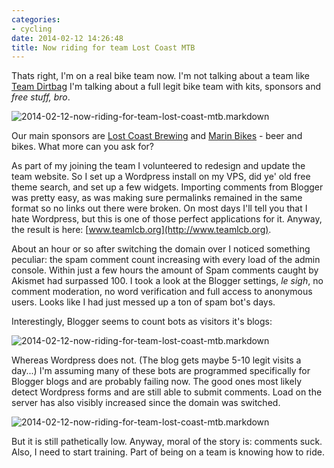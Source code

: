 ```yaml
---
categories:
- cycling
date: 2014-02-12 14:26:48
title: Now riding for team Lost Coast MTB
---
```


<!-- {{site.image_url}}/{{page.id | replace: '/','-' | remove_first: '-'}}/image.jpg -->

Thats right, I'm on a real bike team now. I'm not talking about a team like
[Team Dirtbag](http://www.teamdirtbag.com) I'm talking about a full legit bike team
with kits, sponsors and *free stuff, bro*.

<!--more-->

<img class="import-img" src="http://s3-us-west-2.amazonaws.com/pedaldp/images/2014-02-now-riding-for-team-lost-coast-mtb/rad.jpg" alt="2014-02-12-now-riding-for-team-lost-coast-mtb.markdown">

Our main sponsors are [Lost Coast Brewing](http://www.lostcoast.com/) and [Marin
Bikes](http://www.marinbikes.com) - beer and bikes. What more can you ask for?

As part of my joining the team I volunteered to redesign and update the team website.
So I set up a Wordpress install on my VPS, did ye' old free theme search, and set
up a few widgets. Importing comments from Blogger was pretty easy, as was making sure
permalinks remained in the same format so no links out there were broken. On most days
I'll tell you that I hate Wordpress, but this is one of those perfect applications
for it. Anyway, the result is here: [www.teamlcb.org](http://www.teamlcb.org).

About an hour or so after switching the domain over I noticed something peculiar:
the spam comment count increasing with every load of the admin console. Within just
a few hours the amount of Spam comments caught by Akismet had surpassed 100. I took a look
at the Blogger settings, *le sigh*, no comment moderation, no word verification
and full access to anonymous users. Looks like I had just messed up a ton of spam
bot's days.

Interestingly, Blogger seems to count bots as visitors it's blogs:

<img class="import-img" src="http://s3-us-west-2.amazonaws.com/pedaldp/images/2014-02-now-riding-for-team-lost-coast-mtb/bloggerstats.png" alt="2014-02-12-now-riding-for-team-lost-coast-mtb.markdown">

Whereas Wordpress does not. (The blog gets maybe 5-10 legit visits a day...) I'm
assuming many of these bots are programmed specifically for Blogger blogs and are
probably failing now. The good ones most likely detect Wordpress forms and are still
able to submit comments. Load on the server has also visibly increased since the
domain was switched.

<img class="import-img" src="http://s3-us-west-2.amazonaws.com/pedaldp/images/2014-02-now-riding-for-team-lost-coast-mtb/linodestats.png" alt="2014-02-12-now-riding-for-team-lost-coast-mtb.markdown">

But it is still pathetically low. Anyway, moral of the story is: comments suck.
Also, I need to start training. Part of being on a team is knowing how to ride.